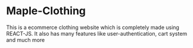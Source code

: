 # Maple-Clothing
This is a ecommerce clothing website which is completely made using REACT-JS. It also has many features like user-authentication, cart system and much more
